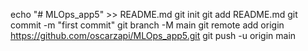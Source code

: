 echo "# MLOps_app5" >> README.md
git init
git add README.md
git commit -m "first commit"
git branch -M main
git remote add origin https://github.com/oscarzapi/MLOps_app5.git
git push -u origin main